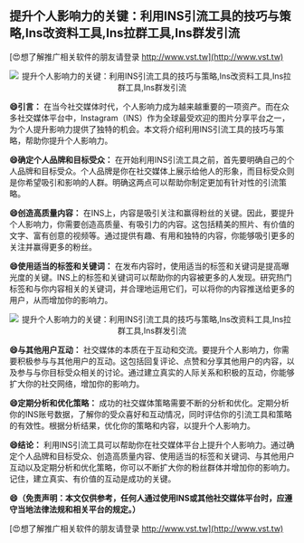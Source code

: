 ## **提升个人影响力的关键：利用INS引流工具的技巧与策略,Ins改资料工具,Ins拉群工具,Ins群发引流**

[😍想了解推广相关软件的朋友请登录 http://www.vst.tw](http://www.vst.tw)

 <center><img src="https://vst.tw/MP4/tuiguang/png/5.png" alt="提升个人影响力的关键：利用INS引流工具的技巧与策略,Ins改资料工具,Ins拉群工具,Ins群发引流"></center>

**😄引言：**
在当今社交媒体时代，个人影响力成为越来越重要的一项资产。而在众多社交媒体平台中，Instagram（INS）作为全球最受欢迎的图片分享平台之一，为个人提升影响力提供了独特的机会。本文将介绍利用INS引流工具的技巧与策略，帮助你提升个人影响力。

**😄确定个人品牌和目标受众：**
在开始利用INS引流工具之前，首先要明确自己的个人品牌和目标受众。个人品牌是你在社交媒体上展示给他人的形象，而目标受众则是你希望吸引和影响的人群。明确这两点可以帮助你制定更加有针对性的引流策略。

**😄创造高质量内容：**
在INS上，内容是吸引关注和赢得粉丝的关键。因此，要提升个人影响力，你需要创造高质量、有吸引力的内容。这包括精美的照片、有价值的文字、富有创意的视频等。通过提供有趣、有用和独特的内容，你能够吸引更多的关注并赢得更多的粉丝。

**😄使用适当的标签和关键词：**
在发布内容时，使用适当的标签和关键词是提高曝光度的关键。INS上的标签和关键词可以帮助你的内容被更多的人发现。研究热门标签和与你内容相关的关键词，并合理地运用它们，可以将你的内容推送给更多的用户，从而增加你的影响力。

 <center><img src="https://vst.tw/MP4/tuiguang/png/0.png" alt="提升个人影响力的关键：利用INS引流工具的技巧与策略,Ins改资料工具,Ins拉群工具,Ins群发引流"></center>

**😄与其他用户互动：**
社交媒体的本质在于互动和交流。要提升个人影响力，你需要积极参与与其他用户的互动。这包括回复评论、点赞和分享其他用户的内容，以及参与与你目标受众相关的讨论。通过建立真实的人际关系和积极的互动，你能够扩大你的社交网络，增加你的影响力。

**😄定期分析和优化策略：**
成功的社交媒体策略需要不断的分析和优化。定期分析你的INS账号数据，了解你的受众喜好和互动情况，同时评估你的引流工具和策略的有效性。根据分析结果，优化你的策略和内容，以提升个人影响力。

**😄结论：**
利用INS引流工具可以帮助你在社交媒体平台上提升个人影响力。通过确定个人品牌和目标受众、创造高质量内容、使用适当的标签和关键词、与其他用户互动以及定期分析和优化策略，你可以不断扩大你的粉丝群体并增加你的影响力。记住，建立真实、有价值的互动是成功的关键。

**😄（免责声明：本文仅供参考，任何人通过使用INS或其他社交媒体平台时，应遵守当地法律法规和相关平台的规定。）**

[😍想了解推广相关软件的朋友请登录 http://www.vst.tw](http://www.vst.tw)



